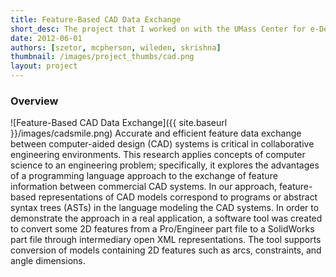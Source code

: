```yaml
---
title: Feature-Based CAD Data Exchange
short_desc: The project that I worked on with the UMass Center for e-Design during my REU in summer 2012.
date: 2012-06-01
authors: [szetor, mcpherson, wileden, skrishna]
thumbnail: /images/project_thumbs/cad.png
layout: project
---
```


### Overview

![Feature-Based CAD Data Exchange]({{ site.baseurl }}/images/cadsmile.png)
Accurate and efficient feature data exchange between computer-aided design (CAD) systems is critical in collaborative engineering environments. This research applies concepts of computer science to an engineering problem; specifically, it explores the advantages of a programming language approach to the exchange of feature information between commercial CAD systems. In our approach, feature-based representations of CAD models correspond to programs or abstract syntax trees (ASTs) in the language modeling the CAD systems. In order to demonstrate the approach in a real application, a software tool was created to convert some 2D features from a Pro/Engineer part file to a SolidWorks part file through intermediary open XML representations. The tool supports conversion of models containing 2D features such as arcs, constraints, and angle dimensions. 